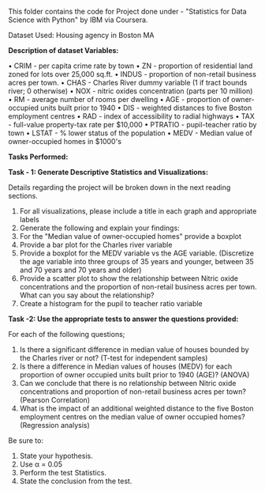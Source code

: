 This folder contains the code for Project done under - "Statistics for Data Science with Python" by IBM via Coursera.

Dataset Used: Housing agency in Boston MA

**Description of dataset Variables:**

•	CRIM - per capita crime rate by town
•	ZN - proportion of residential land zoned for lots over 25,000 sq.ft.
•	INDUS - proportion of non-retail business acres per town.
•	CHAS - Charles River dummy variable (1 if tract bounds river; 0 otherwise)
•	NOX - nitric oxides concentration (parts per 10 million)
•	RM - average number of rooms per dwelling
•	AGE - proportion of owner-occupied units built prior to 1940
•	DIS - weighted distances to five Boston employment centres
•	RAD - index of accessibility to radial highways
•	TAX - full-value property-tax rate per $10,000
•	PTRATIO - pupil-teacher ratio by town
•	LSTAT - % lower status of the population
•	MEDV - Median value of owner-occupied homes in $1000's

**Tasks Performed:**

**Task - 1: Generate Descriptive Statistics and Visualizations:**

Details regarding the project will be broken down in the next reading sections.
1.	For all visualizations, please include a title in each graph and appropriate labels
2.	Generate the following and explain your findings:
3.	For the "Median value of owner-occupied homes" provide a boxplot
4.	Provide a  bar plot for the Charles river variable
5.	Provide a boxplot for the MEDV variable vs the AGE variable. (Discretize the age variable into three groups of 35 years and younger, between 35 and 70 years and 70 years and older)
6.	Provide a scatter plot to show the relationship between Nitric oxide concentrations and the proportion of non-retail business acres per town. What can you say about the relationship?
7.	Create a histogram for the pupil to teacher ratio variable

**Task -2: Use the appropriate tests to answer the questions provided:**

For each of the following questions;

1. Is there a significant difference in median value of houses bounded by the Charles river or not? (T-test for independent samples)
2. Is there a difference in Median values of houses (MEDV) for each proportion of owner occupied units built prior to 1940 (AGE)? (ANOVA)
3. Can we conclude that there is no relationship between Nitric oxide concentrations and proportion of non-retail business acres per town? (Pearson Correlation)
4. What is the impact of an additional weighted distance  to the five Boston employment centres on the median value of owner occupied homes? (Regression analysis)

Be sure to:

1. State your hypothesis.
2. Use α = 0.05
3. Perform the test Statistics.
4. State the conclusion from the test.
